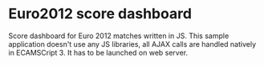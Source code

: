 Euro2012 score dashboard
========================

Score dashboard for Euro 2012 matches written in JS. This sample application doesn't use any JS libraries, all AJAX calls are handled natively in ECAMSCript 3. It has to be launched on web server.